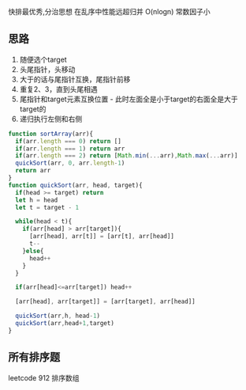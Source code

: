 快排最优秀,分治思想
在乱序中性能远超归并
O(nlogn) 常数因子小

## 思路
1. 随便选个target
2. 头尾指针，头移动
3. 大于的话与尾指针互换，尾指针前移
4. 重复2、3，直到头尾相遇
5. 尾指针和target元素互换位置 - 此时左面全是小于target的右面全是大于target的
6. 递归执行左侧和右侧


```js
function sortArray(arr){
  if(arr.length === 0) return []
  if(arr.length === 1) return arr
  if(arr.length === 2) return [Math.min(...arr),Math.max(...arr)]
  quickSort(arr, 0, arr.length-1)
  return arr
}
function quickSort(arr, head, target){
  if(head >= target) return
  let h = head
  let t = target - 1

  while(head < t){
    if(arr[head] > arr[target]){
      [arr[head], arr[t]] = [arr[t], arr[head]]
      t--
    }else{
      head++
    }
  }

  if(arr[head]<=arr[target]) head++

  [arr[head], arr[target]] = [arr[target], arr[head]]

  quickSort(arr,h, head-1)
  quickSort(arr,head+1,target)
}
```

## 所有排序题
leetcode 912 排序数组